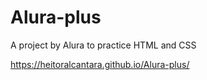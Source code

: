 # Alura-plus
A project by Alura to practice HTML and CSS


https://heitoralcantara.github.io/Alura-plus/
